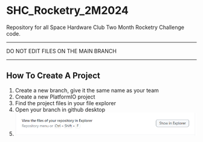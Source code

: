 # SHC_Rocketry_2M2024
Repository for all Space Hardware Club Two Month Rocketry Challenge code.

************************************
DO NOT EDIT FILES ON THE MAIN BRANCH
************************************

How To Create A Project
-----------------------
1. Create a new branch, give it the same name as your team
2. Create a new PlatformIO project
3. Find the project files in your file explorer
4. Open your branch in github desktop
5. ![alt text](image.png)
